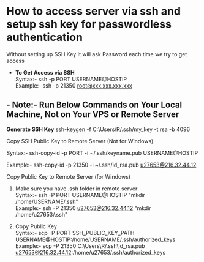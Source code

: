 # How to access server via ssh and setup ssh key for passwordless authentication
Without setting up SSH Key It will ask Password each time we try to get access

- **To Get Access via SSH**  
Syntax:- ssh -p PORT USERNAME@HOSTIP  
Example:- ssh -p 21350 root@xxx.xxx.xxx.xxx


## - **Note:- Run Below Commands on Your Local Machine, Not on Your VPS or Remote Server**

**Generate SSH Key**
ssh-keygen -f C:\Users\R/.ssh/my_key -t rsa -b 4096  

Copy SSH Public Key to Remote Server (Not for Windows)  

Syntax:- ssh-copy-id -p PORT -i ~/.ssh/keyname.pub USERNAME@HOSTIP  

Example:- ssh-copy-id -p 21350 -i ~/.ssh/id_rsa.pub u27653@216.32.44.12  

Copy Public Key to Remote Server (for Windows)  

1. Make sure you have .ssh folder in remote server  
Syntax:- ssh -P PORT USERNAME@HOSTIP "mkdir /home/USERNAME/.ssh"  
Example:- ssh -P 21350 u27653@216.32.44.12 "mkdir /home/u27653/.ssh"  

2. Copy Public Key  
Syntax:- scp -P PORT SSH_PUBLIC_KEY_PATH USERNAME@HOSTIP:/home/USERNAME/.ssh/authorized_keys  
Example:- scp -P 21350 C:\Users\R/.ssh\id_rsa.pub u27653@216.32.44.12:/home/u27653/.ssh/authorized_keys  
